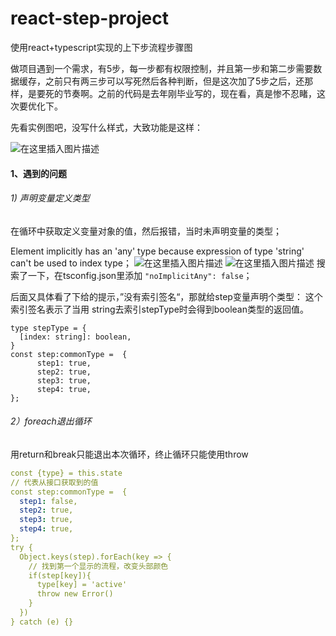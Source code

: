 # react-step-project
使用react+typescript实现的上下步流程步骤图

做项目遇到一个需求，有5步，每一步都有权限控制，并且第一步和第二步需要数据缓存，之前只有两三步可以写死然后各种判断，但是这次加了5步之后，还那样，是要死的节奏啊。之前的代码是去年刚毕业写的，现在看，真是惨不忍睹，这次要优化下。

先看实例图吧，没写什么样式，大致功能是这样：

![在这里插入图片描述](https://img-blog.csdnimg.cn/20190924193506827.gif)
#### 1、遇到的问题
###### 1) 声明变量定义类型
在循环中获取定义变量对象的值，然后报错，当时未声明变量的类型；

Element implicitly has an 'any' type because expression of type 'string' can't be used to index type；
![在这里插入图片描述](https://img-blog.csdnimg.cn/2019092510111244.png?x-oss-process=image/watermark,type_ZmFuZ3poZW5naGVpdGk,shadow_10,text_aHR0cHM6Ly9ibG9nLmNzZG4ubmV0L3FxXzM1NDIzNDMx,size_16,color_FFFFFF,t_70)
![在这里插入图片描述](https://img-blog.csdnimg.cn/20190925101126626.png)
搜索了一下，在tsconfig.json里添加 `"noImplicitAny": false`；

后面又具体看了下给的提示，”没有索引签名“，那就给step变量声明个类型：
这个索引签名表示了当用 string去索引stepType时会得到boolean类型的返回值。

```tsx
type stepType = {
  [index: string]: boolean,
}
const step:commonType =  {
      step1: true,
      step2: true,
      step3: true,
      step4: true,
};
```
###### 2）foreach退出循环
用return和break只能退出本次循环，终止循环只能使用throw
```yaml
const {type} = this.state
// 代表从接口获取到的值
const step:commonType =  {
  step1: false,
  step2: true,
  step3: true,
  step4: true,
};
try {
  Object.keys(step).forEach(key => {
    // 找到第一个显示的流程，改变头部颜色
    if(step[key]){
      type[key] = 'active'
      throw new Error()
    }
  })
} catch (e) {}
```

